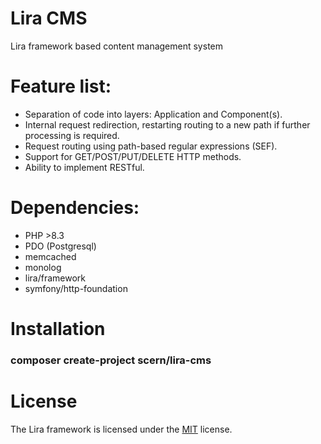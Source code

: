 # Lira CMS
Lira framework based content management system

# Feature list:
- Separation of code into layers: Application and Component(s).
- Internal request redirection, restarting routing to a new path if further processing is required.
- Request routing using path-based regular expressions (SEF).
- Support for GET/POST/PUT/DELETE HTTP methods.
- Ability to implement RESTful.

# Dependencies:
- PHP >8.3
- PDO (Postgresql)
- memcached
- monolog
- lira/framework
- symfony/http-foundation

# Installation
### composer create-project scern/lira-cms

# License
The Lira framework is licensed under the [MIT](LICENSE) license.